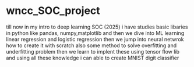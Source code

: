 # wncc_SOC_project
till now in my intro to deep learning SOC (2025) i have studies basic libaries in python like pandas, numpy,matplotlib and then we dive into ML learning linear regression and logistic regression then we jump into neural netwrok how to create it with scratch also some method to solve overfitting and underfitting problem then we learn to implent these using tensor flow lib and using all these knowledge i can able to create MNIST digit classifier
